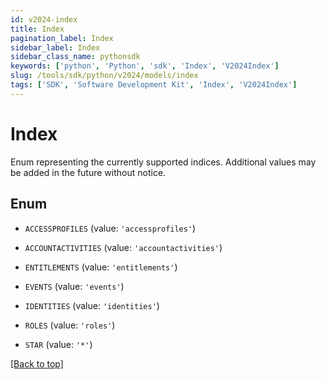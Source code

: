 ```yaml
---
id: v2024-index
title: Index
pagination_label: Index
sidebar_label: Index
sidebar_class_name: pythonsdk
keywords: ['python', 'Python', 'sdk', 'Index', 'V2024Index'] 
slug: /tools/sdk/python/v2024/models/index
tags: ['SDK', 'Software Development Kit', 'Index', 'V2024Index']
---
```


# Index

Enum representing the currently supported indices. Additional values may be added in the future without notice.

## Enum

* `ACCESSPROFILES` (value: `'accessprofiles'`)

* `ACCOUNTACTIVITIES` (value: `'accountactivities'`)

* `ENTITLEMENTS` (value: `'entitlements'`)

* `EVENTS` (value: `'events'`)

* `IDENTITIES` (value: `'identities'`)

* `ROLES` (value: `'roles'`)

* `STAR` (value: `'*'`)

[[Back to top]](#) 


